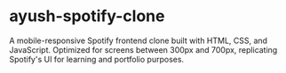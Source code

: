 # ayush-spotify-clone
A mobile-responsive Spotify frontend clone built with HTML, CSS, and JavaScript.  Optimized for screens between 300px and 700px, replicating Spotify's UI for learning and portfolio purposes.
